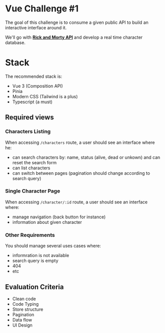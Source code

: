 # Vue Challenge #1

The goal of this challenge is to consume a given public API to build an interactive interface around it.

We'll go with **[Rick and Morty API](https://rickandmortyapi.com)** and develop a real time character database.


# Stack

The recommended stack is:

 - Vue 3 (Composition API)
 - Pinia
 - Modern CSS (Tailwind is a plus)
 - Typescript (a must)

## Required views

### Characters Listing
When accessing `/characters` route, a user should see an interface where he:

 - can search characters by: name, status (alive, dead or unkown) and can reset the search form
 - can list characters
 - can switch between pages (pagination should change according to search query)

### Single Character Page
When accessing `/character/:id` route, a user should see an interface where:

 - manage navigation (back button for instance)
 - information about given character

### Other Requirements
You should manage several uses cases where:

 - informration is not available
 - search query is empty
 - 404
 - etc

## Evaluation Criteria

 - Clean code
 - Code Typing
 - Store structure
 - Pagination
 - Data flow
 - UI Design


